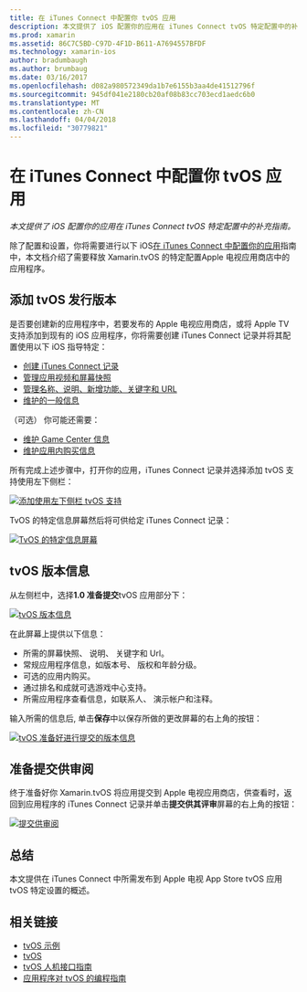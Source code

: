 ```yaml
---
title: 在 iTunes Connect 中配置你 tvOS 应用
description: 本文提供了 iOS 配置你的应用在 iTunes Connect tvOS 特定配置中的补充指南。
ms.prod: xamarin
ms.assetid: 86C7C5BD-C97D-4F1D-B611-A7694557BFDF
ms.technology: xamarin-ios
author: bradumbaugh
ms.author: brumbaug
ms.date: 03/16/2017
ms.openlocfilehash: d082a980572349da1b7e6155b3aa4de41512796f
ms.sourcegitcommit: 945df041e2180cb20af08b83cc703ecd1aedc6b0
ms.translationtype: MT
ms.contentlocale: zh-CN
ms.lasthandoff: 04/04/2018
ms.locfileid: "30779821"
---
```

# <a name="configure-your-tvos-app-in-itunes-connect"></a>在 iTunes Connect 中配置你 tvOS 应用

_本文提供了 iOS 配置你的应用在 iTunes Connect tvOS 特定配置中的补充指南。_


除了配置和设置，你将需要进行以下 iOS[在 iTunes Connect 中配置你的应用](~/ios/deploy-test/app-distribution/app-store-distribution/itunesconnect.md)指南中，本文档介绍了需要释放 Xamarin.tvOS 的特定配置Apple 电视应用商店中的应用程序。

<a name="Adding-a-tvOS-Release-Version" />

## <a name="adding-a-tvos-release-version"></a>添加 tvOS 发行版本

是否要创建新的应用程序中，若要发布的 Apple 电视应用商店，或将 Apple TV 支持添加到现有的 iOS 应用程序，你将需要创建 iTunes Connect 记录并将其配置使用以下 iOS 指导特定：

- [创建 iTunes Connect 记录](~/ios/deploy-test/app-distribution/app-store-distribution/itunesconnect.md#creating)
- [管理应用视频和屏幕快照](~/ios/deploy-test/app-distribution/app-store-distribution/itunesconnect.md#managing)
- [管理名称、说明、新增功能、关键字和 URL](~/ios/deploy-test/app-distribution/app-store-distribution/itunesconnect.md#metadata)
- [维护的一般信息](~/ios/deploy-test/app-distribution/app-store-distribution/itunesconnect.md#general)

（可选） 你可能还需要：

- [维护 Game Center 信息](~/ios/deploy-test/app-distribution/app-store-distribution/itunesconnect.md#game-center)
- [维护应用内购买信息](~/ios/deploy-test/app-distribution/app-store-distribution/itunesconnect.md#iap)

所有完成上述步骤中，打开你的应用，iTunes Connect 记录并选择添加 tvOS 支持使用左下侧栏：

[![](itunes-connect-images/connect01.png "添加使用左下侧栏 tvOS 支持")](itunes-connect-images/connect01.png#lightbox)

TvOS 的特定信息屏幕然后将可供给定 iTunes Connect 记录：

[![](itunes-connect-images/connect02.png "TvOS 的特定信息屏幕")](itunes-connect-images/connect02.png#lightbox)

<a name="tvOS-Version-Information" />

## <a name="tvos-version-information"></a>tvOS 版本信息

从左侧栏中，选择**1.0 准备提交**tvOS 应用部分下：

[![](itunes-connect-images/connect03.png "tvOS 版本信息")](itunes-connect-images/connect03.png#lightbox)

在此屏幕上提供以下信息：

- 所需的屏幕快照、 说明、 关键字和 Url。
- 常规应用程序信息，如版本号、 版权和年龄分级。
- 可选的应用内购买。
- 通过排名和成就可选游戏中心支持。
- 所需应用程序查看信息，如联系人、 演示帐户和注释。

输入所需的信息后, 单击**保存**中以保存所做的更改屏幕的右上角的按钮：

[![](itunes-connect-images/connect04.png "tvOS 准备好进行提交的版本信息")](itunes-connect-images/connect04.png#lightbox)

<a name="Submitting-for-Review" />

## <a name="preparing-to-submit-for-review"></a>准备提交供审阅

终于准备好你 Xamarin.tvOS 将应用提交到 Apple 电视应用商店，供查看时，返回到应用程序的 iTunes Connect 记录并单击**提交供其评审**屏幕的右上角的按钮：

[![](itunes-connect-images/connect05.png "提交供审阅")](itunes-connect-images/connect05.png#lightbox)

<a name="Summary" />

## <a name="summary"></a>总结

本文提供在 iTunes Connect 中所需发布到 Apple 电视 App Store tvOS 应用 tvOS 特定设置的概述。



## <a name="related-links"></a>相关链接

- [tvOS 示例](https://developer.xamarin.com/samples/tvos/all/)
- [tvOS](https://developer.apple.com/tvos/)
- [tvOS 人机接口指南](https://developer.apple.com/tvos/human-interface-guidelines/)
- [应用程序对 tvOS 的编程指南](https://developer.apple.com/library/prerelease/tvos/documentation/General/Conceptual/AppleTV_PG/)
